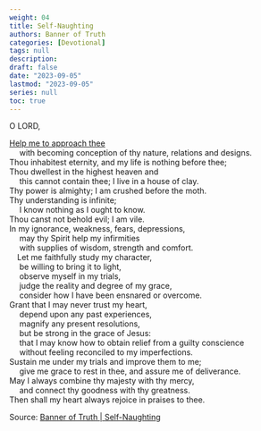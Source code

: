 ```yaml
---
weight: 04
title: Self-Naughting
authors: Banner of Truth
categories: [Devotional]
tags: null
description: 
draft: false
date: "2023-09-05"
lastmod: "2023-09-05"
series: null
toc: true
---
```


<!--more-->

<!-- Tab links -->

O LORD,

<u class = "u.red">Help me to approach thee</u>
<br>&emsp;  with becoming conception of thy nature, relations and designs.
<br>Thou inhabitest eternity, and my life is nothing before thee;
<br>Thou dwellest in the highest heaven and
<br>&emsp;  this cannot contain thee; I live in a house of clay.
<br>Thy power is almighty; I am crushed before the moth.
<br>Thy understanding is infinite;
<br>&emsp;   I know nothing as I ought to know.
<br>Thou canst not behold evil; I am vile.
<br>In my ignorance, weakness, fears, depressions,
<br>&emsp;  may thy Spirit help my infirmities
<br>&emsp;    with supplies of wisdom, strength and comfort.
<br>&emsp;Let me faithfully study my character,
<br>&emsp;  be willing to bring it to light,
<br>&emsp;  observe myself in my trials,
<br>&emsp;  judge the reality and degree of my grace,
<br>&emsp;  consider how I have been ensnared or overcome.
<br>Grant that I may never trust my heart,
<br>&emsp;  depend upon any past experiences,
<br>&emsp;  magnify any present resolutions,
<br>&emsp;  but be strong in the grace of Jesus:
<br>&emsp;  that I may know how to obtain relief from a guilty conscience
<br>&emsp;  without feeling reconciled to my imperfections.
<br>Sustain me under my trials and improve them to me;
<br>&emsp;  give me grace to rest in thee, and assure me of deliverance.
<br>May I always combine thy majesty with thy mercy,
<br>&emsp;  and connect thy goodness with thy greatness.
<br>Then shall my heart always rejoice in praises to thee.
  
Source: <a href = "https://banneroftruth.org/us/devotional/self-noughting/" target="_blank" rel="noopener noreferrer">Banner of Truth | Self-Naughting</a>